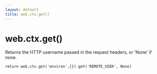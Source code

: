 ```yaml
---
layout: default
title: web.ctx.get()
---
```


# web.ctx.get()

Returns the HTTP username passed in the request headers, or 'None' if none.

    return web.ctx.get('environ',{}).get('REMOTE_USER', None)